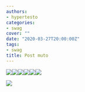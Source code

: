 ```yaml
---
authors:
- hypertesto
categories:
- swag
cover: ""
date: "2020-03-27T20:00:00Z"
tags:
- swag
title: Post muto
---
```

![](/images/ezgif-1-c0477180217b.gif)![](/images/ezgif-1-c0477180217b.gif)![](/images/ezgif-1-c0477180217b.gif)![](/images/ezgif-1-c0477180217b.gif)![](/images/ezgif-1-c0477180217b.gif)![](/images/ezgif-1-c0477180217b.gif)

![](/images/ezgif-1-b389bdb248a3.gif)
